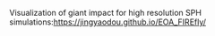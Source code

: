 Visualization of giant impact for high resolution SPH simulations:https://jingyaodou.github.io/EOA_FIREfly/
